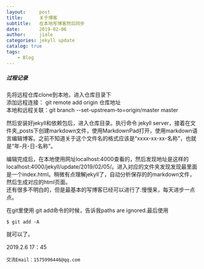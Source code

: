 ```yaml
---
layout:     post
title:      关于博客
subtitle:   在本地写博客然后同步
date:       2019-02-06
author:     jiale
categories: jekyll update
catalog: true
tags:
    - Blog
---
```

#####  过程记录
先将远程仓库clone到本地，进入仓库目录下  
	添加远程连接：  git remote add origin 仓库地址  
	本地和远程关联：git branch --set-upstream-to=origin/master master


然后安装好jekyll和依赖包后，进入仓库目录。执行命令 jekyll server，接着在文件夹_posts下创建markdown文件，使用MarkdownPad打开，使用markdown语言编辑博客。之前不知道关于这个文件名的格式应该是“xxxx-xx-xx-名称”，也就是“年-月-日-名称”。  

编辑完成后，在本地使用网址localhost:4000查看的，然后发现地址是这样的localhost:4000/jekyll/update/2019/02/05/。进入对应的文件夹发现发现最里面是一个index.html。稍微有点理解jekyll了，自动分析保存的的markdown文件，然后生成对应的html页面。  
还有很多不明白的，但是最基本的写博客已经可以进行了.慢慢来，每天进步一点点。

在git里使用	git add命令的时候，告诉我paths are ignored.最后使用 

	$ git add -A
就可以了。  

2019.2.6 17：45



	交流Email：1575996446@qq.com
